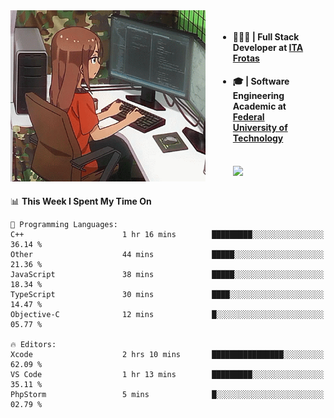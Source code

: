 
<body >
  <div style="display: flex; width: auto; margin-right: 30px ">
    <img align="right" width="312" height="274" style="padding-right:20px; " src="assets/umiko.gif" alt="Computer man" />
    <ul style="flex: 1;">
      <li><h4>🧑🏽‍💻 | Full Stack Developer at <a href="https://itafrotas.com//">ITA Frotas</a></h4></li>
      <li><h4>🎓 | Software Engineering Academic at <a href="http://www.utfpr.edu.br/">Federal University of Technology</a></h4></li>
      <br/>
      <a href="https://skillicons.dev">
        <img src="https://skillicons.dev/icons?i=ts,react,nodejs,go,swift,js,adonis,postgres,c,heroku,gradle,firebase,flutter,docker,aws,java,redis,kubernetes&theme=light&&perline=6 " />
      </a>
    </ul>  
    <br/>
  </div>
</body>


<!--START_SECTION:waka-->
📊 **This Week I Spent My Time On** 

```text
💬 Programming Languages: 
C++                      1 hr 16 mins        █████████░░░░░░░░░░░░░░░░   36.14 % 
Other                    44 mins             █████░░░░░░░░░░░░░░░░░░░░   21.36 % 
JavaScript               38 mins             █████░░░░░░░░░░░░░░░░░░░░   18.34 % 
TypeScript               30 mins             ████░░░░░░░░░░░░░░░░░░░░░   14.47 % 
Objective-C              12 mins             █░░░░░░░░░░░░░░░░░░░░░░░░   05.77 % 

🔥 Editors: 
Xcode                    2 hrs 10 mins       ████████████████░░░░░░░░░   62.09 % 
VS Code                  1 hr 13 mins        █████████░░░░░░░░░░░░░░░░   35.11 % 
PhpStorm                 5 mins              █░░░░░░░░░░░░░░░░░░░░░░░░   02.79 % 
```


<!--END_SECTION:waka-->

<!--
**danielr0d/danielr0d** is a ✨ _special_ ✨ repository because its `README.md` (this file) appears on your GitHub profile.

Here are some ideas to get you started:

- 🔭 I’m currently working on ...
- 🌱 I’m currently learning ...
- 👯 I’m looking to collaborate on ...
- 🤔 I’m looking for help with ...
- 💬 Ask me about ...
- 📫 How to reach me: ...
- 😄 Pronouns: ...
- ⚡ Fun fact: ...
-->
